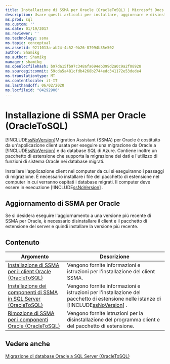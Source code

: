```yaml
---
title: Installazione di SSMA per Oracle (OracleToSQL) | Microsoft Docs
description: Usare questi articoli per installare, aggiornare e disinstallare SQL Server Migration Assistant (SSMA) per Oracle, che include un'applicazione client e un pacchetto di estensione.
ms.prod: sql
ms.custom: ''
ms.date: 01/19/2017
ms.reviewer: ''
ms.technology: ssma
ms.topic: conceptual
ms.assetid: 9211013a-ab24-4c52-9b26-87994b35e502
author: Shamikg
ms.author: Shamikg
manager: shamikg
ms.openlocfilehash: b97da15fb97c348afa694eb399d2a0c9a2f08928
ms.sourcegitcommit: 59cda5a481cfdb4268b2744edc341172e53dede4
ms.translationtype: MT
ms.contentlocale: it-IT
ms.lasthandoff: 06/02/2020
ms.locfileid: "84292906"
---
```

# <a name="installing-ssma--for-oracle-oracletosql"></a>Installazione di SSMA per Oracle (OracleToSQL)
[!INCLUDE[ssNoVersion](../../includes/ssnoversion-md.md)]Migration Assistant (SSMA) per Oracle è costituito da un'applicazione client usata per eseguire una migrazione da Oracle a [!INCLUDE[ssNoVersion](../../includes/ssnoversion-md.md)] e da database SQL di Azure. Contiene inoltre un pacchetto di estensione che supporta la migrazione dei dati e l'utilizzo di funzioni di sistema Oracle nei database migrati.  
  
Installare l'applicazione client nel computer da cui si eseguiranno i passaggi di migrazione. È necessario installare i file del pacchetto di estensione nel computer in cui verranno ospitati i database migrati. Il computer deve essere in esecuzione [!INCLUDE[ssNoVersion](../../includes/ssnoversion-md.md)] .  
  
## <a name="upgrading-ssma-for-oracle"></a>Aggiornamento di SSMA per Oracle  
Se si desidera eseguire l'aggiornamento a una versione più recente di SSMA per Oracle, è necessario disinstallare il client e il pacchetto di estensione del server e quindi installare la versione più recente.  
  
## <a name="contents"></a>Contenuto  
  
|Argomento|Descrizione|  
|---------|---------------|  
|[Installazione di SSMA per il client Oracle &#40;OracleToSQL&#41;](../../ssma/oracle/installing-ssma-for-oracle-client-oracletosql.md)|Vengono fornite informazioni e istruzioni per l'installazione del client SSMA.|  
|[Installazione dei componenti di SSMA in SQL Server &#40;OracleToSQL&#41;](../../ssma/oracle/installing-ssma-components-on-sql-server-oracletosql.md)|Vengono fornite informazioni e istruzioni per l'installazione del pacchetto di estensione nelle istanze di [!INCLUDE[ssNoVersion](../../includes/ssnoversion-md.md)] .|  
|[Rimozione di SSMA per i componenti Oracle &#40;OracleToSQL&#41;](../../ssma/oracle/removing-ssma-for-oracle-components-oracletosql.md)|Vengono fornite istruzioni per la disinstallazione del programma client e del pacchetto di estensione.|  
  
## <a name="see-also"></a>Vedere anche  
[Migrazione di database Oracle a SQL Server &#40;OracleToSQL&#41;](../../ssma/oracle/migrating-oracle-databases-to-sql-server-oracletosql.md)  
  
